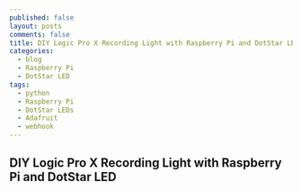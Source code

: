 ```yaml
---
published: false
layout: posts
comments: false
title: DIY Logic Pro X Recording Light with Raspberry Pi and DotStar LED
categories:
  - blog
  - Raspberry Pi
  - DotStar LED
tags:
  - python
  - Raspberry Pi
  - DotStar LEDs
  - Adafruit
  - webhook
---
```

## DIY Logic Pro X Recording Light with Raspberry Pi and DotStar LED


